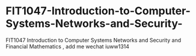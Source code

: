 # FIT1047-Introduction-to-Computer-Systems-Networks-and-Security-
FIT1047 Introduction to Computer Systems Networks and Security  and Financial Mathematics , add me wechat iuww1314

